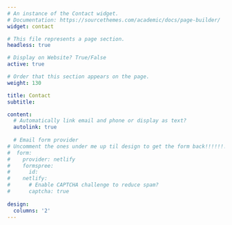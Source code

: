 ```yaml
---
# An instance of the Contact widget.
# Documentation: https://sourcethemes.com/academic/docs/page-builder/
widget: contact

# This file represents a page section.
headless: true

# Display on Website? True/False
active: true

# Order that this section appears on the page.
weight: 130

title: Contact
subtitle:

content:
  # Automatically link email and phone or display as text?
  autolink: true
  
  # Email form provider
# Uncomment the ones under me up til design to get the form back!!!!!!!!!!! - Antonio
#  form:
#    provider: netlify
#    formspree:
#      id:
#    netlify:
#      # Enable CAPTCHA challenge to reduce spam?
#      captcha: true
  
design:
  columns: '2'
---
```

